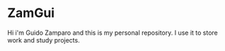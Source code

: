 # ZamGui
Hi i'm Guido Zamparo and this is my personal repository. I use it to store work and study projects.
